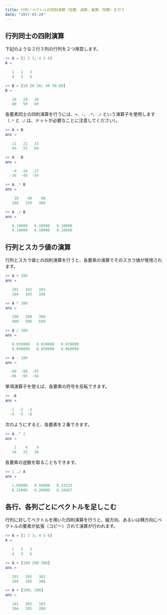 ```yaml
---
title: 行列／ベクトルの四則演算（加算、減算、乗算、除算）を行う
date: "2017-03-24"
---
```


行列同士の四則演算
----

下記のような２行３列の行列を２つ用意します。

~~~ matlab
>> A = [1 2 3; 4 5 6]
A =

   1   2   3
   4   5   6

>> B = [10 20 30; 40 50 60]
B =

   10   20   30
   40   50   60
~~~

各要素同士の四則演算を行うには、`+`、`-`、`.*`、`./` という演算子を使用します（`.*` と `./` は、ドットが必要なことに注意してください）。

~~~ matlab
>> A + B
ans =

   11   22   33
   44   55   66

>> A - B
ans =

   -9  -18  -27
  -36  -45  -54

>> A .* B
ans =

    10    40    90
   160   250   360

>> A ./ B
ans =

   0.10000   0.10000   0.10000
   0.10000   0.10000   0.10000
~~~


行列とスカラ値の演算
----

行列とスカラ値との四則演算を行うと、各要素の演算でそのスカラ値が使用されます。

~~~ matlab
>> A + 100
ans =

   101   102   103
   104   105   106

>> A * 100
ans =

   100   200   300
   400   500   600

>> A / 100
ans =

   0.010000   0.020000   0.030000
   0.040000   0.050000   0.060000

>> A - 100
ans =

  -99  -98  -97
  -96  -95  -94
~~~

単項演算子を使えば、各要素の符号を反転できます。

~~~ matlab
>> -A
ans =

  -1  -2  -3
  -4  -5  -6
~~~

次のようにすると、各要素を２乗できます。

~~~ matlab
>> A .^ 2
ans =

    1    4    9
   16   25   36
~~~

各要素の逆数を取ることもできます。

~~~ matlab
>> 1 ./ A
ans =

   1.00000   0.50000   0.33333
   0.25000   0.20000   0.16667
~~~


各行、各列ごとにベクトルを足しこむ
----

行列に対してベクトルを用いた四則演算を行うと、縦方向、あるいは横方向にベクトルの要素が拡張（コピー）されて演算が行われます。

~~~ matlab
>> A = [1 2 3; 4 5 6]
A =

   1   2   3
   4   5   6

>> A + [100 200 300]
ans =

   101   202   303
   104   205   306

>> A + [100; 200]
ans =

   101   102   103
   204   205   206
~~~

